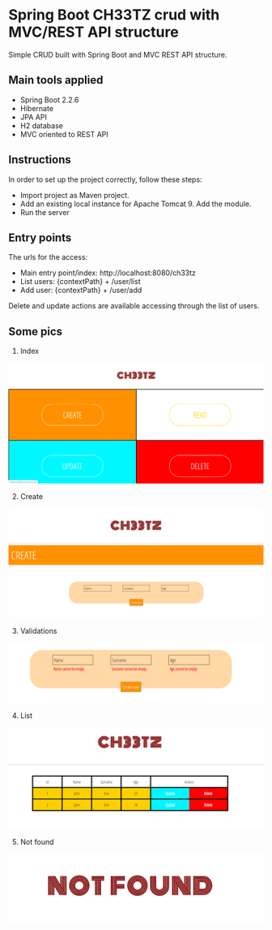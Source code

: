 # Spring Boot CH33TZ crud with MVC/REST API structure

Simple CRUD built with Spring Boot and MVC REST API structure. 

## Main tools applied

* Spring Boot 2.2.6
* Hibernate
* JPA API
* H2 database
* MVC oriented to REST API

## Instructions

In order to set up the project correctly, follow these steps:

* Import project as Maven project.
* Add an existing local instance for Apache Tomcat 9. Add the module.
* Run the server

## Entry points

The urls for the access:

* Main entry point/index: http://localhost:8080/ch33tz
* List users: {contextPath} + /user/list
* Add user: {contextPath} + /user/add

Delete and update actions are available accessing through the list of users.

## Some pics

1. Index

![index](https://github.com/ivanmirandastavenuiter/spring-boot-mvc-crud/blob/master/pics/1.png)

2. Create

![create](https://github.com/ivanmirandastavenuiter/spring-boot-mvc-crud/blob/master/pics/2.png)

3. Validations

![validations](https://github.com/ivanmirandastavenuiter/spring-boot-mvc-crud/blob/master/pics/3.png)

4. List

![list](https://github.com/ivanmirandastavenuiter/spring-boot-mvc-crud/blob/master/pics/4.png)

5. Not found

![not-found](https://github.com/ivanmirandastavenuiter/spring-boot-mvc-crud/blob/master/pics/5.png)

